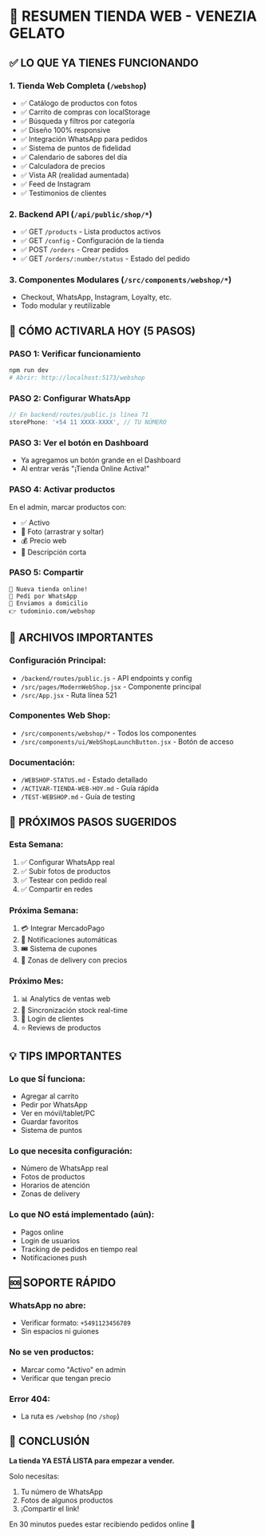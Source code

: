 # 🍦 RESUMEN TIENDA WEB - VENEZIA GELATO

## ✅ LO QUE YA TIENES FUNCIONANDO

### 1. **Tienda Web Completa** (`/webshop`)
- ✅ Catálogo de productos con fotos
- ✅ Carrito de compras con localStorage
- ✅ Búsqueda y filtros por categoría
- ✅ Diseño 100% responsive
- ✅ Integración WhatsApp para pedidos
- ✅ Sistema de puntos de fidelidad
- ✅ Calendario de sabores del día
- ✅ Calculadora de precios
- ✅ Vista AR (realidad aumentada)
- ✅ Feed de Instagram
- ✅ Testimonios de clientes

### 2. **Backend API** (`/api/public/shop/*`)
- ✅ GET `/products` - Lista productos activos
- ✅ GET `/config` - Configuración de la tienda
- ✅ POST `/orders` - Crear pedidos
- ✅ GET `/orders/:number/status` - Estado del pedido

### 3. **Componentes Modulares** (`/src/components/webshop/*`)
- Checkout, WhatsApp, Instagram, Loyalty, etc.
- Todo modular y reutilizable

## 🚀 CÓMO ACTIVARLA HOY (5 PASOS)

### PASO 1: Verificar funcionamiento
```bash
npm run dev
# Abrir: http://localhost:5173/webshop
```

### PASO 2: Configurar WhatsApp
```javascript
// En backend/routes/public.js línea 71
storePhone: '+54 11 XXXX-XXXX', // TU NÚMERO
```

### PASO 3: Ver el botón en Dashboard
- Ya agregamos un botón grande en el Dashboard
- Al entrar verás "¡Tienda Online Activa!"

### PASO 4: Activar productos
En el admin, marcar productos con:
- ✅ Activo
- 📸 Foto (arrastrar y soltar)
- 💰 Precio web
- 📝 Descripción corta

### PASO 5: Compartir
```
🍦 Nueva tienda online!
📱 Pedí por WhatsApp
🚚 Enviamos a domicilio
👉 tudominio.com/webshop
```

## 📁 ARCHIVOS IMPORTANTES

### Configuración Principal:
- `/backend/routes/public.js` - API endpoints y config
- `/src/pages/ModernWebShop.jsx` - Componente principal
- `/src/App.jsx` - Ruta línea 521

### Componentes Web Shop:
- `/src/components/webshop/*` - Todos los componentes
- `/src/components/ui/WebShopLaunchButton.jsx` - Botón de acceso

### Documentación:
- `/WEBSHOP-STATUS.md` - Estado detallado
- `/ACTIVAR-TIENDA-WEB-HOY.md` - Guía rápida
- `/TEST-WEBSHOP.md` - Guía de testing

## 🎯 PRÓXIMOS PASOS SUGERIDOS

### Esta Semana:
1. ✅ Configurar WhatsApp real
2. ✅ Subir fotos de productos
3. ✅ Testear con pedido real
4. ✅ Compartir en redes

### Próxima Semana:
1. 💳 Integrar MercadoPago
2. 📧 Notificaciones automáticas
3. 🎟️ Sistema de cupones
4. 📍 Zonas de delivery con precios

### Próximo Mes:
1. 📊 Analytics de ventas web
2. 🔄 Sincronización stock real-time
3. 👤 Login de clientes
4. ⭐ Reviews de productos

## 💡 TIPS IMPORTANTES

### Lo que SÍ funciona:
- Agregar al carrito
- Pedir por WhatsApp
- Ver en móvil/tablet/PC
- Guardar favoritos
- Sistema de puntos

### Lo que necesita configuración:
- Número de WhatsApp real
- Fotos de productos
- Horarios de atención
- Zonas de delivery

### Lo que NO está implementado (aún):
- Pagos online
- Login de usuarios
- Tracking de pedidos en tiempo real
- Notificaciones push

## 🆘 SOPORTE RÁPIDO

### WhatsApp no abre:
- Verificar formato: `+5491123456789`
- Sin espacios ni guiones

### No se ven productos:
- Marcar como "Activo" en admin
- Verificar que tengan precio

### Error 404:
- La ruta es `/webshop` (no `/shop`)

## 🎉 CONCLUSIÓN

**La tienda YA ESTÁ LISTA para empezar a vender.**

Solo necesitas:
1. Tu número de WhatsApp
2. Fotos de algunos productos
3. ¡Compartir el link!

En 30 minutos puedes estar recibiendo pedidos online 🚀